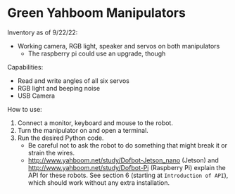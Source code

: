 # Green Yahboom Manipulators
Inventory as of 9/22/22:
- Working camera, RGB light, speaker and servos on both manipulators
    - The raspberry pi could use an upgrade, though


Capabilities:
- Read and write angles of all six servos
- RGB light and beeping noise
- USB Camera


How to use:
1. Connect a monitor, keyboard and mouse to the robot.
2. Turn the manipulator on and open a terminal.
3. Run the desired Python code.
    - Be careful not to ask the robot to do something that might break it or strain the wires.
    - http://www.yahboom.net/study/Dofbot-Jetson_nano (Jetson) and http://www.yahboom.net/study/Dofbot-Pi (Raspberry Pi) explain the API for these robots. See section 6 (starting at `Introduction of API`), which should work without any extra installation.
